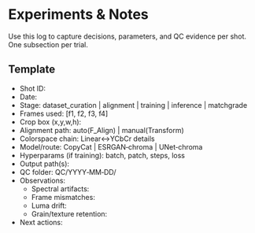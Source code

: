 # Experiments & Notes

Use this log to capture decisions, parameters, and QC evidence per shot. One subsection per trial.

## Template
- Shot ID: 
- Date: 
- Stage: dataset_curation | alignment | training | inference | matchgrade
- Frames used: [f1, f2, f3, f4]
- Crop box (x,y,w,h): 
- Alignment path: auto(F_Align) | manual(Transform)
- Colorspace chain: Linear↔YCbCr details
- Model/route: CopyCat | ESRGAN‑chroma | UNet‑chroma
- Hyperparams (if training): batch, patch, steps, loss
- Output path(s): 
- QC folder: QC/YYYY‑MM‑DD/
- Observations:
  - Spectral artifacts: 
  - Frame mismatches: 
  - Luma drift: 
  - Grain/texture retention: 
- Next actions:
